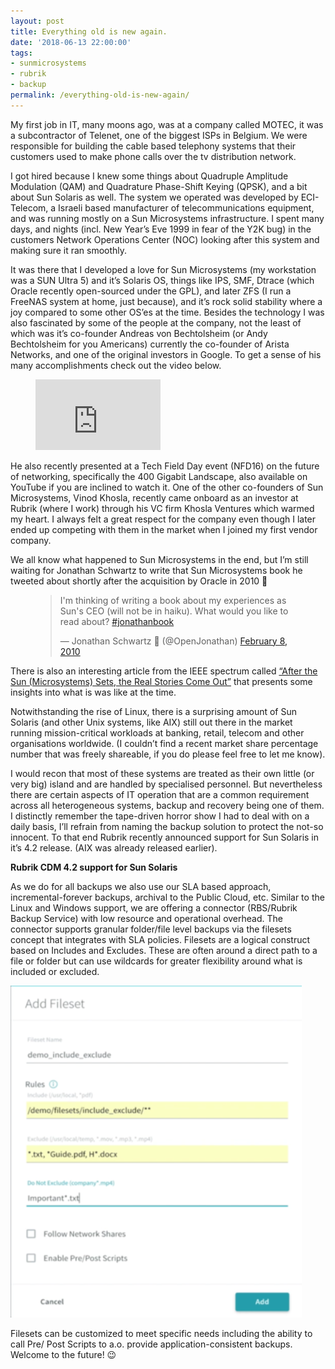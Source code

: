 ```yaml
---
layout: post
title: Everything old is new again.
date: '2018-06-13 22:00:00'
tags:
- sunmicrosystems
- rubrik
- backup
permalink: /everything-old-is-new-again/
---
```


My first job in IT, many moons ago, was at a company called MOTEC, it was a subcontractor of Telenet, one of the biggest ISPs in Belgium. We were responsible for building the cable based telephony systems that their customers used to make phone calls over the tv distribution network.

I got hired because I knew some things about Quadruple Amplitude Modulation (QAM) and Quadrature Phase-Shift Keying (QPSK), and a bit about Sun Solaris as well. The system we operated was developed by ECI-Telecom, a Israeli based manufacturer of telecommunications equipment, and was running mostly on a Sun Microsystems infrastructure. I spent many days, and nights (incl. New Year’s Eve 1999 in fear of the Y2K bug) in the customers Network Operations Center (NOC) looking after this system and making sure it ran smoothly.

It was there that I developed a love for Sun Microsystems (my workstation was a SUN Ultra 5) and it’s Solaris OS, things like IPS, SMF, Dtrace (which Oracle recently open-sourced under the GPL), and later ZFS (I run a FreeNAS system at home, just because), and it’s rock solid stability where a joy compared to some other OS’es at the time. Besides the technology I was also fascinated by some of the people at the company, not the least of which was it’s co-founder Andreas von Bechtolsheim (or Andy Bechtolsheim for you Americans) currently the co-founder of Arista Networks, and one of the original investors in Google. To get a sense of his many accomplishments check out the video below.

<figure class="kg-card kg-embed-card"><iframe width="200" height="113" src="https://www.youtube.com/embed/GjR7sRASjdo?feature=oembed" frameborder="0" allow="accelerometer; autoplay; clipboard-write; encrypted-media; gyroscope; picture-in-picture" allowfullscreen></iframe></figure>

He also recently presented at a Tech Field Day event (NFD16) on the future of networking, specifically the 400 Gigabit Landscape, also available on YouTube if you are inclined to watch it. One of the other co-founders of Sun Microsystems, Vinod Khosla, recently came onboard as an investor at Rubrik (where I work) through his VC firm Khosla Ventures which warmed my heart. I always felt a great respect for the company even though I later ended up competing with them in the market when I joined my first vendor company.

We all know what happened to Sun Microsystems in the end, but I’m still waiting for Jonathan Schwartz to write that Sun Microsystems book he tweeted about shortly after the acquisition by Oracle in 2010 🙂

<figure class="kg-card kg-embed-card"><blockquote class="twitter-tweet">
<p lang="en" dir="ltr">I'm thinking of writing a book about my experiences as Sun's CEO (will not be in haiku). What would you like to read about? <a href="https://twitter.com/hashtag/jonathanbook?src=hash&amp;ref_src=twsrc%5Etfw">#jonathanbook</a></p>— Jonathan Schwartz 🦉 (@OpenJonathan) <a href="https://twitter.com/OpenJonathan/status/8820705925?ref_src=twsrc%5Etfw">February 8, 2010</a>
</blockquote>
<script async src="https://platform.twitter.com/widgets.js" charset="utf-8"></script>
</figure>

There is also an interesting article from the IEEE spectrum called [“After the Sun (Microsystems) Sets, the Real Stories Come Out”](https://spectrum.ieee.org/view-from-the-valley/tech-history/cyberspace/after-the-sun-microsystems-sets-the-real-stories-come-out) that presents some insights into what is was like at the time.

Notwithstanding the rise of Linux, there is a surprising amount of Sun Solaris (and other Unix systems, like AIX) still out there in the market running mission-critical workloads at banking, retail, telecom and other organisations worldwide. (I couldn’t find a recent market share percentage number that was freely shareable, if you do please feel free to let me know).

I would recon that most of these systems are treated as their own little (or very big) island and are handled by specialised personnel. But nevertheless there are certain aspects of IT operation that are a common requirement across all heterogeneous systems, backup and recovery being one of them. I distinctly remember the tape-driven horror show I had to deal with on a daily basis, I’ll refrain from naming the backup solution to protect the not-so innocent. To that end Rubrik recently announced support for Sun Solaris in it’s 4.2 release. (AIX was already released earlier).

**Rubrik CDM 4.2 support for Sun Solaris**

As we do for all backups we also use our SLA based approach, incremental-forever backups, archival to the Public Cloud, etc. Similar to the Linux and Windows support, we are offering a connector (RBS/Rubrik Backup Service) with low resource and operational overhead. The connector supports granular folder/file level backups via the filesets concept that integrates with SLA policies. Filesets are a logical construct based on Includes and Excludes. These are often around a direct path to a file or folder but can use wildcards for greater flexibility around what is included or excluded.

<img src="/assets/img/filesets.png">

Filesets can be customized to meet specific needs including the ability to call Pre/ Post Scripts to a.o. provide application-consistent backups. Welcome to the future! 😉

